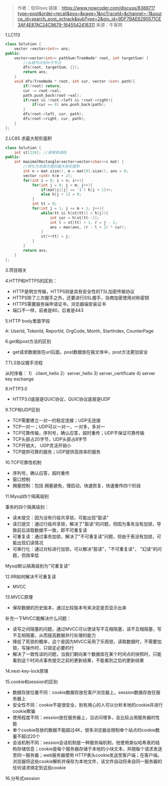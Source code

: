 
>作者：信仰qaq
链接：https://www.nowcoder.com/discuss/838871?type=post&order=recall&pos=&page=1&ncTraceId=&channel=-1&source_id=search_post_nctrack&subType=2&gio_id=9DF7BAE6290571CE3AF4E87AC24C9679-1645542416311
来源：牛客网

1.LC113
```c++
class Solution {
    vector <vector<int>> ans;
public:
    vector<vector<int>> pathSum(TreeNode* root, int targetSum) {
        //从根节点到叶子节点
        dfs(root, targetSum, {});
        return ans;
    }
    void dfs(TreeNode * root, int cur, vector <int> path){
        if(!root) return;
        cur -= root->val;
        path.push_back(root->val);
        if(root && !root->left && !root->right){
            if(cur == 0) ans.push_back(path);
        }
        dfs(root->left, cur, path);
        dfs(root->right, cur, path);
    }
};
```

2.LC85 求最大矩形面积
```c++
class Solution {
    int st[210]; //递增单调栈
public:
    int maximalRectangle(vector<vector<char>>& mat) {
        //转化为求直方图的最大矩形面积
        int n = mat.size(), m = mat[0].size(), ans = 0;
        vector <int> h(m + 2);
        for(int i = 0; i < n; i++){
            for(int j = 0; j < m; j++){
                if(mat[i][j] == '1') h[j + 1]++;
                else h[j + 1] = 0;
            }
            int tt = 0;
            for(int j = 1; j <= m + 1; j++){
                while(tt && h[st[tt]] > h[j]){
                    int cur = h[st[tt--]];
                    int l = st[tt] + 1, r = j - 1;
                    ans = max(ans, (r - l + 1) * cur);
                }
                st[++tt] = j;
            }
        }
        return ans;
    }
};
```

3.项目相关

4.HTTP和HTTPS的区别：

- HTTP是明文传输，HTTPS则是具有安全性的TSL加密传输协议
- HTTPS除了三次握手之外，还要进行SSL握手，协商加密使用对称密钥
- HTTPS需要服务端申请证书，浏览器端安装证书
- 端口不一样，前者是80，后者是443



5.HTTP body里面字段

A: UserId, TokenId, ReportId, OrgCode, Month, StartIndex, CounterPage

6.get和post方法的区别

- get请求数据放在url后面，post数据放在报文体中，post方法更加安全

7.TLS协议握手流程

从时序看：
1） client_hello
2）server_hello
3) server_certificate
4) server key exchange

8.HTTP3.0

- HTTP3.0底层是QUIC协议，QUIC协议底层是UDP

9.TCP和UDP区别

- TCP需要建立一对一的稳定连接；UDP无连接
- TCP一对一；UDP可以一对一，一对多，多对一
- TCP可靠传输，序列号，确认应答，超时重传；UDP不保证可靠传输
- TCP头部占20字节，UDP头部占8字节
- TCP开销大， UDP灵活开销小
- TCP提供可靠的服务；UDP提供高效率的服务

10.TCP可靠性机制

- 序列号，确认应答，超时重传
- 窗口控制
- 拥塞控制：包括 拥塞避免，慢启动，快速恢复，快速重传四个阶段

11.Mysql四个隔离级别

事务的四个隔离级别：
- 读未提交：因为没有行级共享锁，可能出现"脏读"
- 读已提交：通过行级共享锁，解决了"脏读"的问题，但因为事务没有加锁，导致前后读取数据不一致，即不可重复读
- 可重复读：通过事务加锁，解决了"不可重复读"问题，但由于表没有加锁，可能出现幻读情况
- 可串行化：通过对标进行加锁，可以解决"脏读"，"不可重复读"， "幻读"的问题，但效率低

Mysql默认隔离级别为"可重复读"

12.RR如何解决不可重复读
- MVCC

13.MVCC原理
- 保存数据的历史版本，通过比较版本号来决定是否显示出来

补充一下MVCC能解决什么问题：
- 读写之间阻塞的问题，通过MVCC可以使读写不互相阻塞，读不互相阻塞，写不互相阻塞，从而提高数据并行处理的能力
- 降低了死锁的概率，这个是因为MVCC采用了乐观锁，读取数据时，不需要加锁，写操作时，只锁定必要的行
- 解决了一致性读的问题，当我们朝向某个数据库在某个时间点的快照时，只能看到这个时间点事务提交之前的更新结果，不能看到之后的更新结果


14.next-key-lock原理


15.cookie和session的区别

- 数据存放位置不同：cookie数据存放在客户浏览器上，session数据存放在服务器上
- 安全性不同：cookie不是很安全，别有用心的人可以分析本地的cookie并进行cookie欺骗
- 使用程度不同：session放在服务器上，当访问增多，会比较占用服务器的性能
- 单个cookie存放的数据不能超过4K，很多浏览器会限制单个站点的cookie数量不超过20个
- 会话机制不同：session会话机制是一种服务端机制，他使用类似哈希表的结构存储信息；cookie是每个服务器存储于本地的小块文本，并随每个请求发送至同一服务器；web服务器使用
HTTP表头cookie发送至客户端；在客户端，浏览器将这些cookie解析并保存为本地文件，该文件自动将来自同一服务器的任何请求绑定到这些cookie

16.分布式session